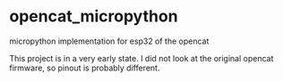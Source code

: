 # opencat_micropython
micropython implementation for esp32 of the opencat

This project is in a very early state. I did not look at the original opencat firmware, so pinout is probably different.
